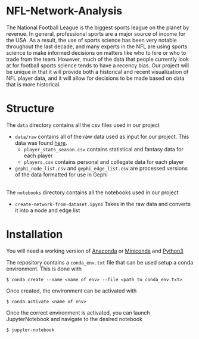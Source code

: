 # NFL-Network-Analysis
The National Football League is the biggest sports league on the planet by revenue. In general, professional sports are a major source of income for the USA. As a result, the use of sports science has been very notable throughout the last decade, and many experts in the NFL are using sports science to make informed decisions on matters like who to hire or who to trade from the team. However, much of the data that people currently look at for football sports science tends to have a recency bias. Our project will be unique in that it will provide both a historical and recent visualization of NFL player data, and it will allow for decisions to be made based on data that is more historical.

# Structure
The ```data``` directory contains all the csv files used in our project
* ```data/raw``` contains all of the raw data used as input for our project. This data was found [here](https://github.com/nflverse).
  * ```player_stats_season.csv``` contains statistical and fantasy data for each player
  * ```players.csv``` contains personal and collegate data for each player
* ```gephi_node_list.csv``` and ```gephi_edge_list.csv``` are processed versions of the data formatted for use in Gephi
<br/><br/>

The ```notebooks``` directory contains all the notebooks used in our project
* ```create-network-from-dataset.ipynb``` Takes in the raw data and converts it into a node and edge list

# Installation
You will need a working version of [Anaconda](https://www.anaconda.com/docs/getting-started/anaconda/install) or [Miniconda](https://www.anaconda.com/docs/getting-started/miniconda/install) and [Python3](https://www.python.org/downloads/)

The repository contains a ```conda_env.txt``` file that can be used setup a conda environment. This is done with
``` 
$ conda create --name <name of env> --file <path to conda_env.txt>
```
Once created, the environment can be activated with
``` 
$ conda activate <name of env>
```
Once the correct environment is activated, you can launch JupyterNotebook and navigate to the desired notebook
``` 
$ jupyter-notebook
```
